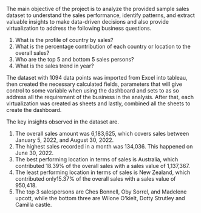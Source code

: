 The main objective of the project is to analyze the provided sample sales dataset to understand the sales performance, identify patterns, and extract valuable insights to make data-driven decisions and also provide virtualization to address the following business questions.

1.  What is the profile of country by sales?
2.  What is the percentage contribution of each country or location to the overall sales?
3.  Who are the top 5 and bottom 5 sales persons?
4.  What is the sales trend in year?

The dataset with 1094 data points was imported from Excel into tableau, then created the necessary calculated fields, parameters that will give control to some variable when using the dashboard and sets to as so address all the requirement of the business in the analysis. After that, each virtualization was created as sheets and lastly, combined all the sheets to create the dashboard. 

The key insights observed in the dataset are.

1.  The overall sales amount was 6,183,625, which covers sales between January 5, 2022, and August 30, 2022.
2.  The highest sales recorded in a month was 134,036. This happened on June 30, 2022.
3.  The best performing location in terms of sales is Australia, which contributed 18.39% of the overall sales with a sales value of 1,137,367.
4.  The least performing location in terms of sales is New Zealand, which contributed only15.37% of the overall sales with a sales value of 950,418.
5.  The top 3 salespersons are Ches Bonnell, Oby Sorrel, and Madelene upcott, while the bottom three are  Wilone O'kielt, Dotty Strutley and Camilla castle.
